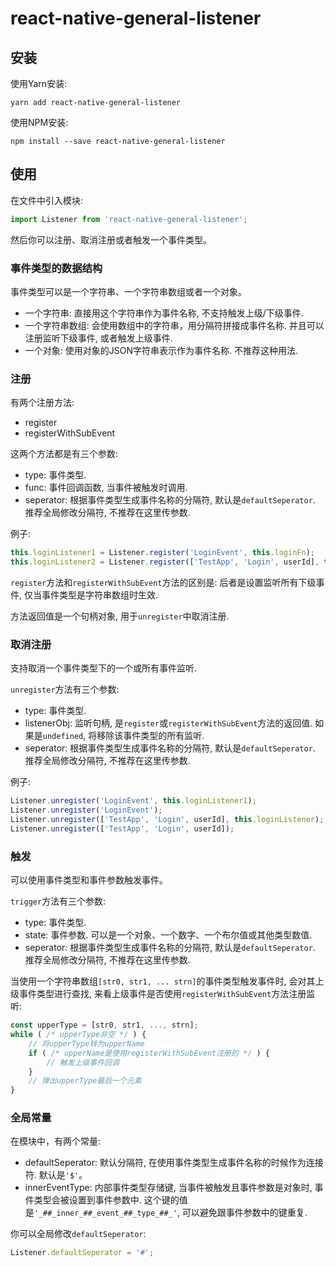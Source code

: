 # react-native-general-listener

## 安装

使用Yarn安装:

```shell
yarn add react-native-general-listener
```

使用NPM安装:

```shell
npm install --save react-native-general-listener
```

## 使用

在文件中引入模块:

```javascript
import Listener from 'react-native-general-listener';
```

然后你可以注册、取消注册或者触发一个事件类型。

### 事件类型的数据结构

事件类型可以是一个字符串、一个字符串数组或者一个对象。

* 一个字符串: 直接用这个字符串作为事件名称, 不支持触发上级/下级事件.
* 一个字符串数组: 会使用数组中的字符串，用分隔符拼接成事件名称. 并且可以注册监听下级事件, 或者触发上级事件.
* 一个对象: 使用对象的JSON字符串表示作为事件名称. 不推荐这种用法.

### 注册

有两个注册方法:

* register
* registerWithSubEvent

这两个方法都是有三个参数:

* type: 事件类型.
* func: 事件回调函数, 当事件被触发时调用.
* seperator: 根据事件类型生成事件名称的分隔符, 默认是`defaultSeperator`. 推荐全局修改分隔符, 不推荐在这里传参数.

例子:

```javascript
this.loginListener1 = Listener.register('LoginEvent', this.loginFn);
this.loginListener2 = Listener.register(['TestApp', 'Login', userId], this.loginFn);
```

`register`方法和`registerWithSubEvent`方法的区别是: 后者是设置监听所有下级事件, 仅当事件类型是字符串数组时生效.

方法返回值是一个句柄对象, 用于`unregister`中取消注册.

### 取消注册

支持取消一个事件类型下的一个或所有事件监听.

`unregister`方法有三个参数:

* type: 事件类型.
* listenerObj: 监听句柄, 是`register`或`registerWithSubEvent`方法的返回值. 如果是`undefined`, 将移除该事件类型的所有监听.
* seperator: 根据事件类型生成事件名称的分隔符, 默认是`defaultSeperator`. 推荐全局修改分隔符, 不推荐在这里传参数.

例子:

```javascript
Listener.unregister('LoginEvent', this.loginListener1);
Listener.unregister('LoginEvent');
Listener.unregister(['TestApp', 'Login', userId], this.loginListener);
Listener.unregister(['TestApp', 'Login', userId]);
```

### 触发

可以使用事件类型和事件参数触发事件。

`trigger`方法有三个参数:

* type: 事件类型.
* state: 事件参数. 可以是一个对象、一个数字、一个布尔值或其他类型数值.
* seperator: 根据事件类型生成事件名称的分隔符, 默认是`defaultSeperator`. 推荐全局修改分隔符, 不推荐在这里传参数.

当使用一个字符串数组`[str0, str1, ... strn]`的事件类型触发事件时, 会对其上级事件类型进行查找, 来看上级事件是否使用`registerWithSubEvent`方法注册监听:

```javascript
const upperType = [str0, str1, ..., strn];
while ( /* upperType非空 */ ) {
    // 将upperType转为upperName
    if ( /* upperName是使用registerWithSubEvent注册的 */ ) {
        // 触发上级事件回调
    }
    // 弹出upperType最后一个元素
}
```

### 全局常量

在模块中，有两个常量:

* defaultSeperator: 默认分隔符, 在使用事件类型生成事件名称的时候作为连接符. 默认是`'$'`。
* innerEventType: 内部事件类型存储键, 当事件被触发且事件参数是对象时, 事件类型会被设置到事件参数中. 这个键的值是`'_##_inner_##_event_##_type_##_'`, 可以避免跟事件参数中的键重复.

你可以全局修改`defaultSeperator`:

```javascript
Listener.defaultSeperator = '#';
```